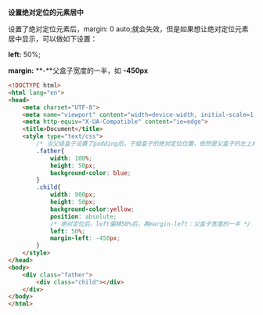 **设置绝对定位的元素居中**

设置了绝对定位元素后，margin: 0 auto;就会失效，但是如果想让绝对定位元素居中显示，可以做如下设置：

**left:** 50%;

**margin:**  **-**父盒子宽度的一半，如 **-450px**

```html
<!DOCTYPE html>
<html lang="en">
<head>
    <meta charset="UTF-8">
    <meta name="viewport" content="width=device-width, initial-scale=1.0">
    <meta http-equiv="X-UA-Compatible" content="ie=edge">
    <title>Document</title>
    <style type="text/css">
        /* 当父级盒子设置了padding后，子级盒子的绝对定位位置，依然是父盒子的左上角，而不是设置过padding的内容区域 */
        .father{
            width: 100%;
            height: 50px;
            background-color: blue;
        }
        .child{
            width: 900px;
            height: 50px;
            background-color:yellow;
            position: absolute;
            /* 绝对定位后，left偏移50%后，再margin-left：父盒子宽度的一半 */
            left: 50%;
            margin-left: -450px;
        }
    </style>
</head>
<body>
    <div class="father">
        <div class="child"></div>
    </div>
</body>
</html>
```

